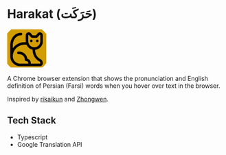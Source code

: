 # Harakat (حَرَکَت) 

<img src="cat.png" />

A Chrome browser extension that shows the pronunciation and English definition of Persian (Farsi) words when you hover over text in the browser.

Inspired by [rikaikun](https://chromewebstore.google.com/detail/rikaikun/jipdnfibhldikgcjhfnomkfpcebammhp) and [Zhongwen](https://chromewebstore.google.com/detail/zhongwen-chinese-english/kkmlkkjojmombglmlpbpapmhcaljjkde).

## Tech Stack
- Typescript
- Google Translation API
